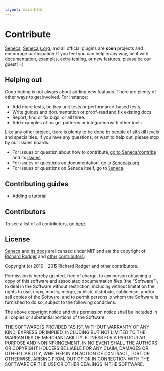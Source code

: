 ```yaml
---
layout: main.html
---
```


# Contribute
[Seneca][], [Senecajs.org][], and all official plugins are __open__ projects and encourage
participation. If you feel you can help in any way, be it with documentation, examples, extra
testing, or new features, please be our guest! =)

## Helping out
Contributing is not always about adding new features. There are plenty of other ways to get
involved. For instance:

- Add more tests, be they unit tests or performance-based tests.
- Write guides and documentation or proof-read and fix existing docs.
- Report, find or fix bugs, or all three.
- Add examples of usage, patterns or integration with other tools.

Like any other project, there is plenty to be done by people of all skill levels and specialities.
If you have any questions, or want to help out, please stop by our issues boards.

- For issues or question about how to contribute, [go to Seneca/contribe][contrib] and its [issues][contrib-issues]
- For issues or questions on documentation, go to [Senecajs.org][org_issues].
- For issues or questions on Seneca itself, go to [Seneca][code_issues].

<!-- TODO: embed contribute -->
## Contributing guides

- [Adding a tutorial][]

## Contributors
To see a list of all contributors, go [here][contributors].

## License
[Seneca][] and [its docs][senecajs.org] are licensed under MIT and
are the copyright of [Richard Rodger][] and [other][contributors] [contributors][].

Copyright (c) 2010 - 2015 Richard Rodger and other contributors.

Permission is hereby granted, free of charge, to any person obtaining a copy
of this software and associated documentation files (the "Software"), to deal
in the Software without restriction, including without limitation the rights
to use, copy, modify, merge, publish, distribute, sublicense, and/or sell
copies of the Software, and to permit persons to whom the Software is
furnished to do so, subject to the following conditions:

The above copyright notice and this permission notice shall be included in
all copies or substantial portions of the Software.

THE SOFTWARE IS PROVIDED "AS IS", WITHOUT WARRANTY OF ANY KIND, EXPRESS OR
IMPLIED, INCLUDING BUT NOT LIMITED TO THE WARRANTIES OF MERCHANTABILITY,
FITNESS FOR A PARTICULAR PURPOSE AND NONINFRINGEMENT. IN NO EVENT SHALL THE
AUTHORS OR COPYRIGHT HOLDERS BE LIABLE FOR ANY CLAIM, DAMAGES OR OTHER
LIABILITY, WHETHER IN AN ACTION OF CONTRACT, TORT OR OTHERWISE, ARISING FROM,
OUT OF OR IN CONNECTION WITH THE SOFTWARE OR THE USE OR OTHER DEALINGS IN
THE SOFTWARE.

[Adding a tutorial]: ./adding-a-tutorial.html
[Seneca]: https://github.com/senecajs/seneca
[Senecajs.org]: https://github.com/senecajs/senecajs.org
[code_issues]: https://github.com/senecajs/seneca/issues
[org_issues]: https://github.com/senecajs/senecajs.org/issues
[other]: https://github.com/senecajs/senecajs.org/contributors
[contributors]: /contributors/
[Richard Rodger]: https://github.com/rjrodger
[contrib]: https://github.com/senecajs/contrib
[contrib-issues]: https://github.com/senecajs/contrib/issues
